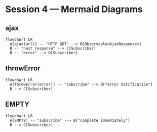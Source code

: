 # Session 4 — Mermaid Diagrams

## ajax
```mermaid
flowchart LR
  A[ajax(url)] -- "HTTP GET" --> B[Observable<AjaxResponse>]
  B -- "next response" --> C[Subscriber]
  B -- "error" --> D[Subscriber]
```

## throwError
```mermaid
flowchart LR
  A[throwError(error)] -- "subscribe" --> B["error notification"]
  B --> C[Subscriber]
```

## EMPTY
```mermaid
flowchart LR
  A[EMPTY] -- "subscribe" --> B["complete immediately"]
  B --> C[Subscriber]
```
